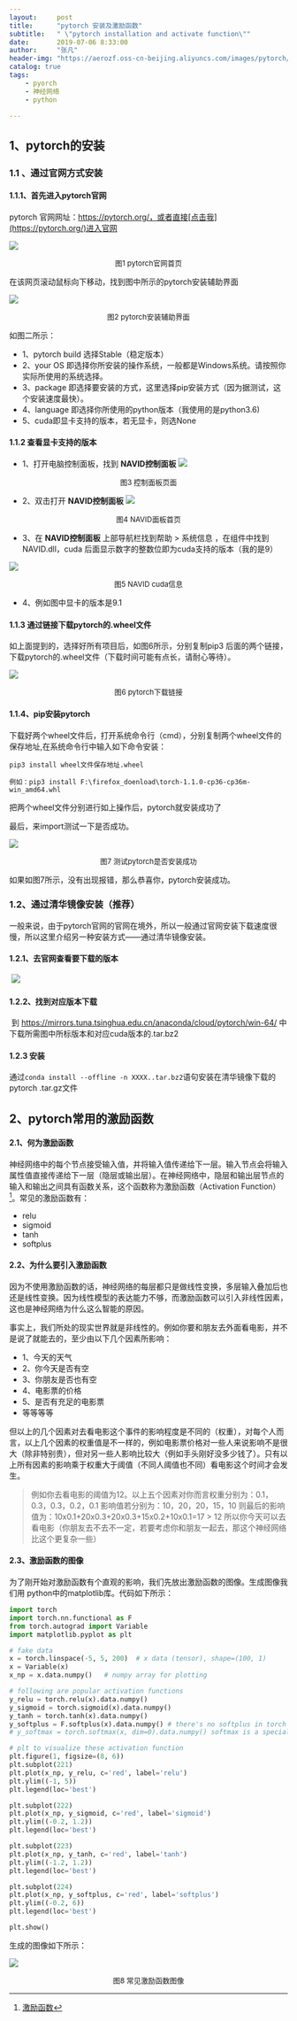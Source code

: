 ```yaml
---
layout:     post
title:      "pytorch 安装及激励函数"
subtitle:   " \"pytorch installation and activate function\""
date:       2019-07-06 8:33:00
author:     "张凡"
header-img: "https://aerozf.oss-cn-beijing.aliyuncs.com/images/pytorch/Artificial_network.jpg"
catalog: true
tags:
    - pyorch
    - 神经网络
    - python

---
```


## 1、pytorch的安装

### 1.1 、通过官网方式安装


#### 1.1.1、首先进入pytorch官网

pytorch 官网网址：https://pytorch.org/，或者直接[点击我](https://pytorch.org/)进入官网

![](https://aerozf.oss-cn-beijing.aliyuncs.com/images/pytorch/20190706091452.png)

<div align="center" markdown="0"><font size="2">图1 pytorch官网首页</font> </div>

在该网页滚动鼠标向下移动，找到图中所示的pytorch安装辅助界面

![](https://aerozf.oss-cn-beijing.aliyuncs.com/images/pytorch/20190706091511.png)

<div align="center" markdown="0"><font size="2">图2 pytorch安装辅助界面</font> </div>

如图二所示：

   - 1、pytorch build 选择Stable（稳定版本）
   - 2、your OS 即选择你所安装的操作系统，一般都是Windows系统。请按照你实际所使用的系统选择。
   - 3、package 即选择要安装的方式，这里选择pip安装方式（因为据测试，这个安装速度最快）。
   - 4、language 即选择你所使用的python版本（我使用的是python3.6)
   - 5、cuda即显卡支持的版本，若无显卡，则选None

#### 1.1.2 查看显卡支持的版本

   - 1、打开电脑控制面板，找到 **NAVID控制面板**
     ![](https://aerozf.oss-cn-beijing.aliyuncs.com/images/pytorch/20190706101628.png)

   <div align="center" markdown="0"><font size="2">图3 控制面板页面</font> </div>

   - 2、双击打开 **NAVID控制面板**
     ![](https://aerozf.oss-cn-beijing.aliyuncs.com/images/pytorch/20190706101640.png)

   <div align="center" markdown="0"><font size="2">图4 NAVID面板首页</font> </div>

   - 3、在 **NAVID控制面板** 上部导航栏找到帮助 > 系统信息 ，在组件中找到NAVID.dll，cuda 后面显示数字的整数位即为cuda支持的版本（我的是9）

   ![](https://aerozf.oss-cn-beijing.aliyuncs.com/images/pytorch/QQ%E5%9B%BE%E7%89%8720190706101758.png)

   <div align="center" markdown="0"><font size="2">图5 NAVID cuda信息</font> </div>

   - 4、例如图中显卡的版本是9.1

#### 1.1.3 通过链接下载pytorch的.wheel文件

如上面提到的，选择好所有项目后，如图6所示，分别复制pip3 后面的两个链接，下载pytorch的.wheel文件（下载时间可能有点长，请耐心等待）。

![](https://aerozf.oss-cn-beijing.aliyuncs.com/images/pytorch/QQ%E5%9B%BE%E7%89%8720190706093805.png)

<div align="center" markdown="0"><font size="2">图6 pytorch下载链接</font> </div>

#### 1.1.4、pip安装pytorch

下载好两个wheel文件后，打开系统命令行（cmd），分别复制两个wheel文件的保存地址,在系统命令行中输入如下命令安装：

```
pip3 install wheel文件保存地址.wheel

例如：pip3 install F:\firefox_doenload\torch-1.1.0-cp36-cp36m-win_amd64.whl
```

把两个wheel文件分别进行如上操作后，pytorch就安装成功了

最后，来import测试一下是否成功。

![](https://aerozf.oss-cn-beijing.aliyuncs.com/images/pytorch/QQ%E5%9B%BE%E7%89%8720190706095229.png)

<div align="center" markdown="0"><font size="2">图7 测试pytorch是否安装成功</font> </div>

如果如图7所示，没有出现报错，那么恭喜你，pytorch安装成功。

### 1.2、通过清华镜像安装（推荐）

​	一般来说，由于pytorch官网的官网在境外，所以一般通过官网安装下载速度很慢，所以这里介绍另一种安装方式——通过清华镜像安装。

#### 1.2.1、去官网查看要下载的版本

​	![]( http://zhangfan525.top/img/python/pytorch/install.png )

#### 1.2.2、找到对应版本下载

​	 到 https://mirrors.tuna.tsinghua.edu.cn/anaconda/cloud/pytorch/win-64/ 中下载所需图中所标版本和对应cuda版本的.tar.bz2

#### 1.2.3 安装

​	通过` conda install --offline -n XXXX..tar.bz2 `语句安装在清华镜像下载的pytorch .tar.gz文件



## 2、pytorch常用的激励函数

#### 2.1、何为激励函数

   神经网络中的每个节点接受输入值，并将输入值传递给下一层。输入节点会将输入属性值直接传递给下一层（隐层或输出层）。在神经网络中，隐层和输出层节点的输入和输出之间具有函数关系，这个函数称为激励函数（Activation Function）[^1]。常见的激励函数有：

[^1]: [激励函数](https://baike.baidu.com/item/%E6%BF%80%E5%8A%B1%E5%87%BD%E6%95%B0/6477658?fr=aladdin)

   - relu
   - sigmoid
   - tanh
   - softplus

#### 2.2、为什么要引入激励函数

因为不使用激励函数的话，神经网络的每层都只是做线性变换，多层输入叠加后也还是线性变换。因为线性模型的表达能力不够，而激励函数可以引入非线性因素，这也是神经网络为什么这么智能的原因。

事实上，我们所处的现实世界就是非线性的。例如你要和朋友去外面看电影，并不是说了就能去的，至少由以下几个因素所影响：

   - 1、今天的天气
   - 2、你今天是否有空
   - 3、你朋友是否也有空
   - 4、电影票的价格
   - 5、是否有充足的电影票
   - 等等等等

但以上的几个因素对去看电影这个事件的影响程度是不同的（权重），对每个人而言，以上几个因素的权重值是不一样的，例如电影票价格对一些人来说影响不是很大（除非特别贵），但对另一些人影响比较大（例如手头刚好没多少钱了）。只有以上所有因素的影响乘于权重大于阈值（不同人阈值也不同）看电影这个时间才会发生。

> 例如你去看电影的阈值为12。以上五个因素对你而言权重分别为：0.1，0.3，0.3，0.2，0.1
> 影响值若分别为：10，20，20，15，10
> 则最后的影响值为：10x0.1+20x0.3+20x0.3+15x0.2+10x0.1=17 > 12
> 所以你今天可以去看电影（你朋友去不去不一定，若要考虑你和朋友一起去，那这个神经网络比这个更复杂一些）

#### 2.3、激励函数的图像

为了刚开始对激励函数有个直观的影响，我们先放出激励函数的图像。生成图像我们用 python中的matplotlib库。代码如下所示：

```python
import torch
import torch.nn.functional as F
from torch.autograd import Variable
import matplotlib.pyplot as plt

# fake data
x = torch.linspace(-5, 5, 200)  # x data (tensor), shape=(100, 1)
x = Variable(x)
x_np = x.data.numpy()   # numpy array for plotting

# following are popular activation functions
y_relu = torch.relu(x).data.numpy()
y_sigmoid = torch.sigmoid(x).data.numpy()
y_tanh = torch.tanh(x).data.numpy()
y_softplus = F.softplus(x).data.numpy() # there's no softplus in torch
# y_softmax = torch.softmax(x, dim=0).data.numpy() softmax is a special kind of activation function, it is about probability

# plt to visualize these activation function
plt.figure(1, figsize=(8, 6))
plt.subplot(221)
plt.plot(x_np, y_relu, c='red', label='relu')
plt.ylim((-1, 5))
plt.legend(loc='best')

plt.subplot(222)
plt.plot(x_np, y_sigmoid, c='red', label='sigmoid')
plt.ylim((-0.2, 1.2))
plt.legend(loc='best')

plt.subplot(223)
plt.plot(x_np, y_tanh, c='red', label='tanh')
plt.ylim((-1.2, 1.2))
plt.legend(loc='best')

plt.subplot(224)
plt.plot(x_np, y_softplus, c='red', label='softplus')
plt.ylim((-0.2, 6))
plt.legend(loc='best')

plt.show()
```

生成的图像如下所示：

![](https://morvanzhou.github.io/static/results/torch/2-3-1.png)

<div align="center" markdown="0"><font size="2">图8 常见激励函数图像</font> </div>
